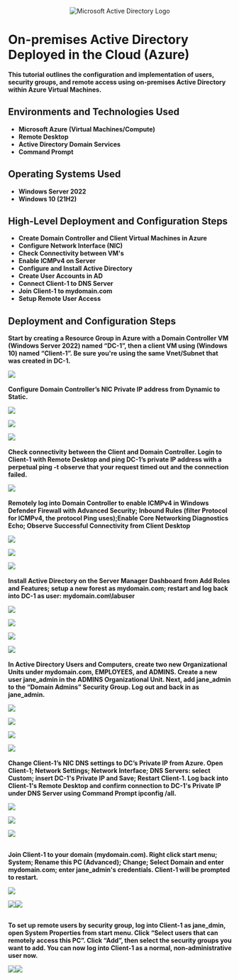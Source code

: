 <p align="center">
<img src="https://i.imgur.com/pU5A58S.png" alt="Microsoft Active Directory Logo"/>
</p>

<h1>On-premises Active Directory Deployed in the Cloud (Azure)</h1>
<b>This tutorial outlines the configuration and implementation of users, security groups, and remote access using on-premises Active Directory within Azure Virtual Machines.<b/>
<br />

<h2>Environments and Technologies Used</h2>

- Microsoft Azure (Virtual Machines/Compute)
- Remote Desktop
- Active Directory Domain Services
- Command Prompt

<h2>Operating Systems Used </h2>

- Windows Server 2022
- Windows 10 (21H2)

<h2>High-Level Deployment and Configuration Steps</h2>

- Create Domain Controller and Client Virtual Machines in Azure
- Configure Network Interface (NIC) 
- Check Connectivity between VM's
- Enable ICMPv4 on Server
- Configure and Install Active Directory
- Create User Accounts in AD
- Connect Client-1 to DNS Server
- Join Client-1 to mydomain.com
- Setup Remote User Access


<h2>Deployment and Configuration Steps</h2>

<b>Start by creating a Resource Group in Azure with a Domain Controller VM (Windows Server 2022) named “DC-1”, then a client VM using (Windows 10) named “Client-1”. Be sure you're using the same Vnet/Subnet that was created in DC-1.
</b>
<p>
<img src= https://i.imgur.com/KZXdOjx.png
</p>
<br />
<br />

<b>
Configure Domain Controller’s NIC Private IP address from Dynamic to Static. 
</b>
<p>
<img src= https://i.imgur.com/7cE7bS2.png
</p>
<p>
<img src= https://i.imgur.com/H9U55Mx.png
</p>
<p>
<img src= https://i.imgur.com/ZPdQLUx.png
</p>
<br />
<br />
  
<b>
Check connectivity between the Client and Domain Controller. Login to Client-1 with Remote Desktop and ping DC-1’s private IP address with a perpetual ping -t <ip address> observe that your request timed out and the connection failed.  
</b>
<p>
<img src= https://i.imgur.com/wbdOrHN.png
</p>
<br />
<br />
  
<b>
Remotely log into Domain Controller to enable ICMPv4 in Windows Defender Firewall with Advanced Security; Inbound Rules (filter Protocol for ICMPv4, the protocol Ping uses);Enable Core Networking Diagnostics Echo; Observe Successful Connectivity from Client Desktop  
</b>
<p>
<img src= https://i.imgur.com/P9wpgxA.png
</p>
<p>
<img src= https://i.imgur.com/LNnurWM.png
</p>
<p>
<img src= https://i.imgur.com/5BuoQae.png
</p>
<br/>
<br />

<b>
Install Active Directory on the Server Manager Dashboard from Add Roles and Features; setup a new forest as mydomain.com; restart and log back into DC-1 as user: mydomain.com\labuser
</b>
<p>
<img src= https://i.imgur.com/I5Ii8dQ.png
</p>
<p>
<img src= https://i.imgur.com/FP1YnxS.png
</p>
<p>
<img src= https://i.imgur.com/WhHpZ5A.png
</p>
<p>
<img src= https://i.imgur.com/quXQbsF.png
</p>
<br/>
<br />

<b>
In Active Directory Users and Computers, create two new Organizational Units under mydomain.com, EMPLOYEES, and ADMINS. Create a new user jane_admin in the ADMINS Organizational Unit. Next, add jane_admin to the “Domain Admins” Security Group. Log out and back in as jane_admin. 
</b>
<p>
<img src= https://i.imgur.com/QmTD3gb.png
</p>
<p>
<img src= https://i.imgur.com/CIrE301.png
</p>
<p>
<img src= https://i.imgur.com/UfzHn0p.png
</p>
<p>
<img src= https://i.imgur.com/kw6rDYC.png
</p>
<br/>
<br />

<b>
Change Client-1’s NIC DNS settings to DC’s Private IP from Azure. Open Client-1; Network Settings; Network Interface; DNS Servers: select Custom; insert DC-1's Private IP and Save; Restart Client-1. Log back into Client-1's Remote Desktop and confirm connection to DC-1's Private IP under DNS Server using Command Prompt ipconfig /all. 
</b>
<p>
<img src= https://i.imgur.com/4Fdhhhy.png
</p>
<p> 
<img src = https://i.imgur.com/ZEu1MGq.png 
</p>
<p> 
<img src = https://i.imgur.com/ZEu1MGq.png 
</p>
<br/>
<br />

<b>Join Client-1 to your domain (mydomain.com). Right click start menu; System; Rename this PC (Advanced); Change; Select Domain and enter mydomain.com; enter jane_admin's credentials. Client-1 will be prompted to restart.
</b>
<p> 
<img src = https://i.imgur.com/mn2ztCB.png
</p>
<p> 
<img src = https://i.imgur.com/5lAVMJO.png <p><img src = https://i.imgur.com/tmEStI6.png
</p>
<br />
<br />

<b>To set up remote users by security group, log into Client-1 as jane_dmin, open System Properties from start menu. Click “Select users that can remotely access this PC”. Click “Add”, then select the security groups you want to add. You can now log into Client-1 as a normal, non-administrative user now.  
</b>
<p> 
<img src = https://i.imgur.com/fSkjG94.png <p><img src= https://i.imgur.com/kjIk9TT.png
</p>
<br />
<br />
